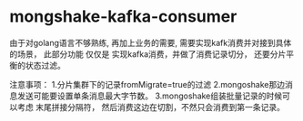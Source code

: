 # mongshake-kafka-consumer
由于对golang语言不够熟练, 再加上业务的需要, 需要实现kafk消费并对接到具体的场景， 此部分功能 仅仅是 实现kafka消费，并做了消费记录切分， 还要分片平衡的状态过滤。

注意事项： 
1.分片集群下的记录fromMigrate=true的过滤 
2.mongoshake那边消息发送可能要设置单条消息最大字节数。 
3.mongoshake组装批量记录的时候可以考虑 末尾拼接分隔符， 然后消费这边在切割，不然只会消费到第一条记录。
